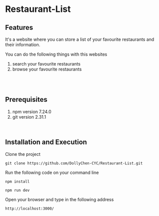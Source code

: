 # Restaurant-List

## Features

It's a website where you can store a list of your favourite restaurants and their information.

You can do the following things with this websites
1. search your favourite restaurants
2. browse your favourite restaurants

</br>
</br>

## Prerequisites
1. npm version 7.24.0
2. git version 2.31.1

</br>

## Installation and Execution

Clone the project
```
git clone https://github.com/DollyChen-CYC/Restaurant-List.git
```
Run the following code on your command line
```
npm install
```
```
npm run dev
```
Open your browser and type in the following address
```
http://localhost:3000/
```

